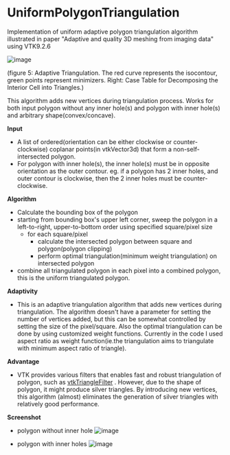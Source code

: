 # UniformPolygonTriangulation

Implementation of uniform adaptive polygon triangulation algorithm illustrated in paper "Adaptive and quality 3D meshing from imaging data" using VTK9.2.6

![image](https://github.com/gongwaner/UniformPolygonTriangulation/assets/29704759/88a5a538-54ff-4275-8c45-b03a61ef73c8)

(figure 5: Adaptive Triangulation. The red curve represents the isocontour, green points represent minimizers. Right: Case Table for Decomposing the Interior Cell into Triangles.)

This algorithm adds new vertices during triangulation process. Works for both input polygon without any inner hole(s) and polygon with inner hole(s) and arbitrary shape(convex/concave).


**Input** 
- A list of ordered(orientation can be either clockwise or counter-clockwise) coplanar points(in vtkVector3d) that form a non-self-intersected polygon.
- For polygon with inner hole(s), the inner hole(s) must be in opposite orientation as the outer contour. 
eg. if a polygon has 2 inner holes, and outer contour is clockwise, then the 2 inner holes must be counter-clockwise. 


**Algorithm**
 - Calculate the bounding box of the polygon
 - starting from bounding box's upper left corner, sweep the polygon in a left-to-right, upper-to-bottom order using specified square/pixel size
	 - for each square/pixel
	     - calculate the intersected polygon between square and polygon(polygon clipping)
	     - perform optimal triangulation(minimum weight triangulation) on intersected polygon
  - combine all triangulated polygon in each pixel into a combined polygon, this is the uniform triangulated polygon.

**Adaptivity**
- This is an adaptive triangulation algorithm that adds new vertices during triangulation. The algorithm doesn't have a parameter for setting the number of vertices added, but this can be somewhat controlled by setting the size of the pixel/square. 
Also the optimal triangulation can be done by using customized weight functions. Currently in the code I used aspect ratio as weight function(ie.the triangulation aims to triangulate with minimum aspect ratio of triangle).

**Advantage**
- VTK provides various filters that enables fast and robust triangulation of polygon, such as  [vtkTriangleFilter](https://vtk.org/doc/nightly/html/classvtkTriangleFilter.html) . However, due to the shape of polygon, it might produce silver triangles. By introducing new vertices, this algorithm (almost) eliminates the generation of silver triangles with relatively good performance.

**Screenshot**
- polygon without inner hole
![image](https://github.com/gongwaner/UniformPolygonTriangulation/assets/29704759/e9e6fc26-3d07-4ea9-be65-c146f7de354e)

- polygon with inner holes
![image](https://github.com/gongwaner/UniformPolygonTriangulation/assets/29704759/c94848f9-2738-4563-bc24-87f0ca6c354f)

